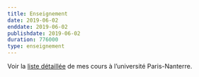 ```yaml
---
title: Enseignement
date: 2019-06-02
enddate: 2019-06-02
publishdate: 2019-06-02
duration: 776000
type: enseignement
---
```


Voir la [liste détaillée](https://www.parisnanterre.fr/enseignements-assures-par-aurelien-berra-422367.kjsp) de mes cours à l’université Paris-Nanterre.
